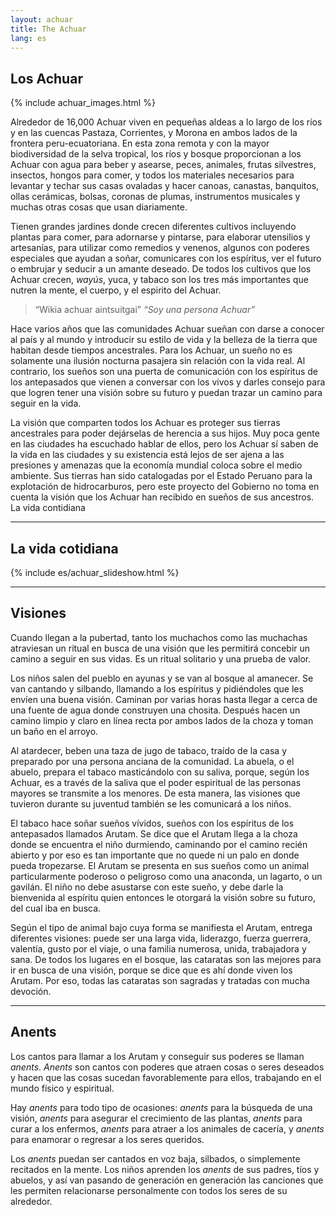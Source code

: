 ```yaml
---
layout: achuar
title: The Achuar
lang: es
---
```


## Los Achuar

{% include achuar_images.html %}

Alrededor de 16,000 Achuar viven en pequeñas aldeas a lo largo de los ríos y en las cuencas Pastaza, Corrientes, y Morona en ambos lados de la frontera peru-ecuatoriana. En esta zona remota y con la mayor biodiversidad de la selva tropical, los ríos y bosque proporcionan a los Achuar con agua para beber y asearse, peces, animales, frutas silvestres, insectos, hongos para comer, y todos los materiales necesarios para levantar y techar sus casas ovaladas y hacer canoas, canastas,  banquitos, ollas cerámicas, bolsas, coronas de plumas, instrumentos musicales y muchas otras cosas que usan diariamente.

Tienen grandes jardines donde crecen diferentes cultivos incluyendo plantas para comer, para adornarse y pintarse, para elaborar utensilios y artesanías, para utilizar como remedios y venenos, algunos con poderes especiales que ayudan a soñar, comunicares con los espíritus, ver el futuro o embrujar y seducir a un amante deseado. De todos los cultivos que los Achuar crecen, *wayús*, yuca, y tabaco son los tres más importantes que nutren la mente, el cuerpo, y el espirito del Achuar.

> “Wikia achuar aintsuitgai”
> <cite>“Soy una persona Achuar”</cite>

Hace varios años que las comunidades Achuar sueñan con darse a conocer al país y al mundo y introducir su estilo de vida y la belleza de la tierra que habitan desde tiempos ancestrales. Para los Achuar, un sueño no es solamente una ilusión nocturna pasajera sin relación con la vida real. Al contrario, los sueños son una puerta de comunicación con los espíritus de los antepasados que vienen a conversar con los vivos y darles consejo para que logren tener una visión sobre su futuro y puedan trazar un camino para seguir en la vida.

La visión que comparten todos los Achuar es proteger sus tierras ancestrales para poder dejárselas de herencia a sus hijos. Muy poca gente en las ciudades ha escuchado hablar de ellos, pero los Achuar sí saben de la vida en las ciudades y su existencia está lejos de ser ajena a las presiones y amenazas que la economía mundial coloca sobre el medio ambiente. Sus tierras han sido catalogadas por el Estado Peruano para la explotación de hidrocarburos, pero este proyecto del Gobierno no toma en cuenta la visión que los Achuar han recibido en sueños de sus ancestros.
La vida contidiana

---

## La vida cotidiana

{% include es/achuar_slideshow.html %}

---

## Visiones

Cuando llegan a la pubertad, tanto los muchachos como las muchachas atraviesan un ritual en busca de una visión que les permitirá concebir un camino a seguir en sus vidas. Es un ritual solitario y una prueba de valor.

Los niños salen del pueblo en ayunas y se van al bosque al amanecer. Se van cantando y silbando, llamando a los espíritus y pidiéndoles que les envíen una buena visión. Caminan por varias horas hasta llegar a cerca de una fuente de agua donde construyen una chosita. Después hacen un camino limpio y claro en línea recta por ambos lados de la choza y toman un baño en el arroyo.

Al atardecer, beben una taza de jugo de tabaco, traído de la casa y preparado por una persona anciana de la comunidad. La abuela, o el abuelo, prepara el tabaco masticándolo con su saliva, porque, según los Achuar, es a través de la saliva que el poder espiritual de las personas mayores se transmite a  los menores. De esta manera, las visiones que tuvieron durante su juventud también  se les comunicará a los niños.

El tabaco hace soñar sueños vívidos, sueños con los espíritus de los antepasados llamados Arutam. Se dice que el Arutam llega a la choza donde se encuentra el niño durmiendo, caminando por el camino recién abierto y por eso es tan importante que no quede ni un palo en donde pueda tropezarse. El Arutam se presenta en sus sueños como un animal particularmente poderoso o peligroso como una anaconda, un lagarto, o un gavilán. El niño no debe asustarse con este sueño, y debe darle la bienvenida al espíritu quien entonces le otorgará la visión sobre su futuro, del cual iba en busca.

Según el tipo de animal bajo cuya forma se manifiesta el Arutam, entrega diferentes visiones:  puede ser una larga vida, liderazgo, fuerza guerrera, valentía, gusto por el viaje,  o una familia numerosa, unida, trabajadora y sana. De todos los lugares en el bosque, las cataratas son las mejores para ir en busca de una visión, porque se dice que es ahí donde viven los Arutam. Por eso, todas las cataratas son sagradas y tratadas con mucha devoción.

---

## Anents

Los cantos para llamar a los Arutam y conseguir sus poderes se llaman *anents*. *Anents* son cantos con poderes que atraen cosas o seres deseados y hacen que las cosas sucedan favorablemente para ellos, trabajando en el mundo físico y espiritual.

Hay *anents* para todo tipo de ocasiones: *anents* para la búsqueda de una visión, *anents* para asegurar el crecimiento de las plantas, *anents* para curar a los enfermos, *anents* para atraer a los animales de cacería, y *anents* para enamorar o regresar a los seres queridos.

Los *anents* puedan ser cantados en voz baja, silbados, o simplemente recitados en la mente. Los niños aprenden los *anents* de sus padres, tíos y abuelos, y así van pasando de generación en generación las canciones que les permiten relacionarse personalmente con todos los seres de su alrededor.
